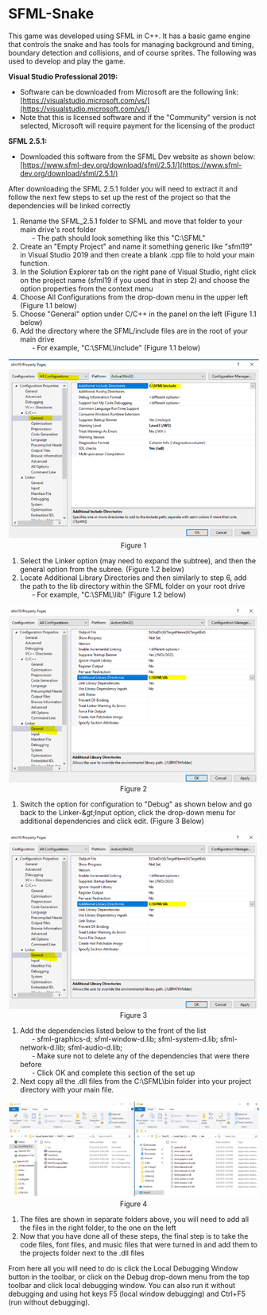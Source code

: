 # SFML-Snake

This game was developed using SFML in C++. It has a basic game engine that controls the snake and has tools for managing background and timing, boundary detection and collisions, and of course sprites. The following was used to develop and play the game.

**Visual Studio Professional 2019:**

- Software can be downloaded from Microsoft are the following link:  [https://visualstudio.microsoft.com/vs/](https://visualstudio.microsoft.com/vs/)
- Note that this is licensed software and if the "Community" version is not selected, Microsoft will require payment for the licensing of the product

**SFML 2.5.1:**

- Downloaded this software from the SFML Dev website as shown below: [https://www.sfml-dev.org/download/sfml/2.5.1/](https://www.sfml-dev.org/download/sfml/2.5.1/)

After downloading the SFML 2.5.1 folder you will need to extract it and follow the next few steps to set up the rest of the project so that the dependencies will be linked correctly

1. Rename the SFML\_2.5.1 folder to SFML and move that folder to your main drive&#39;s root folder
<br>&nbsp;&nbsp;&nbsp;&nbsp;&nbsp;&nbsp;- The path should look something like this &quot;C:\SFML&quot;</br>
2. Create an &quot;Empty Project&quot; and name it something generic like &quot;sfml19&quot; in Visual Studio 2019 and then create a blank .cpp file to hold your main function.
3. In the Solution Explorer tab on the right pane of Visual Studio, right click on the project name (sfml19 if you used that in step 2) and choose the option properties from the context menu
4. Choose All Configurations from the drop-down menu in the upper left (Figure 1.1 below)
5. Choose &quot;General&quot; option under C/C++ in the panel on the left (Figure 1.1 below)
6. Add the directory where the SFML/include files are in the root of your main drive
<br>&nbsp;&nbsp;&nbsp;&nbsp;&nbsp;&nbsp;- For example, &quot;C:\SFML\include&quot; (Figure 1.1 below)</br>

<p align="center">
  <img src=/images/Figure1.png>
    <br>Figure 1</br>
</p>

1. Select the Linker option (may need to expand the subtree), and then the general option from the subree. (Figure 1.2 below)
2. Locate Additional Library Directories and then similarly to step 6, add the path to the lib directory within the SFML folder on your root drive
<br>&nbsp;&nbsp;&nbsp;&nbsp;&nbsp;&nbsp;- For example, &quot;C:\SFML\lib&quot; (Figure 1.2 below)</br>

<p align="center">
  <img src=/images/Figure2.png>
    <br>Figure 2</br>
</p>

1. Switch the option for configuration to &quot;Debug&quot; as shown below and go back to the Linker-\&gt;Input option, click the drop-down menu for additional dependencies and click edit. (Figure 3 Below)

<p align="center">
  <img src=/images/Figure3.png>
    <br>Figure 3</br>
</p>

1. Add the dependencies listed below to the front of the list
<br>&nbsp;&nbsp;&nbsp;&nbsp;&nbsp;&nbsp;- sfml-graphics-d; sfml-window-d.lib; sfml-system-d.lib; sfml-network-d.lib; sfml-audio-d.lib;
<br>&nbsp;&nbsp;&nbsp;&nbsp;&nbsp;&nbsp;- Make sure not to delete any of the dependencies that were there before
<br>&nbsp;&nbsp;&nbsp;&nbsp;&nbsp;&nbsp;- Click OK and complete this section of the set up</br>
2. Next copy all the .dll files from the C:\SFML\bin folder into your project directory with your main file.

<p align="center">
  <img src=/images/Figure4.png>
    <br>Figure 4</br>
</p>

1. The files are shown in separate folders above, you will need to add all the files in the right folder, to the one on the left
2. Now that you have done all of these steps, the final step is to take the code files, font files, and music files that were turned in and add them to the projects folder next to the .dll files

From here all you will need to do is click the Local Debugging Window button in the toolbar, or click on the Debug drop-down menu from the top toolbar and click local debugging window. You can also run it without debugging and using hot keys F5 (local window debugging) and Ctrl+F5 (run without debugging).
